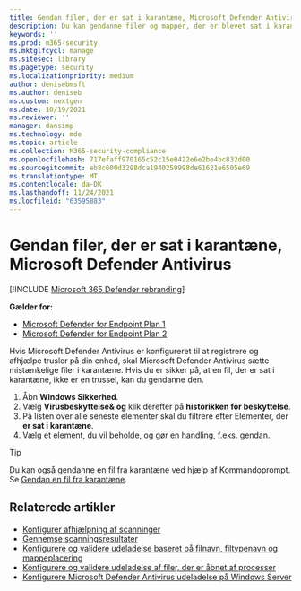 ```yaml
---
title: Gendan filer, der er sat i karantæne, Microsoft Defender Antivirus
description: Du kan gendanne filer og mapper, der er blevet sat i karantæne af Microsoft Defender Antivirus.
keywords: ''
ms.prod: m365-security
ms.mktglfcycl: manage
ms.sitesec: library
ms.pagetype: security
ms.localizationpriority: medium
author: denisebmsft
ms.author: deniseb
ms.custom: nextgen
ms.date: 10/19/2021
ms.reviewer: ''
manager: dansimp
ms.technology: mde
ms.topic: article
ms.collection: M365-security-compliance
ms.openlocfilehash: 717efaff970165c52c15e0422e6e2be4bc832d00
ms.sourcegitcommit: eb8c600d3298dca1940259998de61621e6505e69
ms.translationtype: MT
ms.contentlocale: da-DK
ms.lasthandoff: 11/24/2021
ms.locfileid: "63595883"
---
```

# <a name="restore-quarantined-files-in-microsoft-defender-antivirus"></a>Gendan filer, der er sat i karantæne, Microsoft Defender Antivirus

[!INCLUDE [Microsoft 365 Defender rebranding](../../includes/microsoft-defender.md)]


**Gælder for:**
- [Microsoft Defender for Endpoint Plan 1](https://go.microsoft.com/fwlink/p/?linkid=2154037)
- [Microsoft Defender for Endpoint Plan 2](https://go.microsoft.com/fwlink/p/?linkid=2154037)

Hvis Microsoft Defender Antivirus er konfigureret til at registrere og afhjælpe trusler på din enhed, skal Microsoft Defender Antivirus sætte mistænkelige filer i karantæne. Hvis du er sikker på, at en fil, der er sat i karantæne, ikke er en trussel, kan du gendanne den.

1. Åbn **Windows Sikkerhed**.
2. Vælg **Virusbeskyttelse& og** klik derefter på **historikken for beskyttelse**.
3. På listen over alle seneste elementer skal du filtrere efter Elementer, der **er sat i karantæne**.
4. Vælg et element, du vil beholde, og gør en handling, f.eks. gendan.

> [!TIP]
> Du kan også gendanne en fil fra karantæne ved hjælp af Kommandoprompt. Se [Gendan en fil fra karantæne](/windows/security/threat-protection/microsoft-defender-atp/respond-file-alerts#restore-file-from-quarantine). 

## <a name="related-articles"></a>Relaterede artikler

- [Konfigurer afhjælpning af scanninger](configure-remediation-microsoft-defender-antivirus.md)
- [Gennemse scanningsresultater](review-scan-results-microsoft-defender-antivirus.md)
- [Konfigurere og validere udeladelse baseret på filnavn, filtypenavn og mappeplacering](configure-extension-file-exclusions-microsoft-defender-antivirus.md)
- [Konfigurere og validere udeladelse af filer, der er åbnet af processer](configure-process-opened-file-exclusions-microsoft-defender-antivirus.md)
- [Konfigurere Microsoft Defender Antivirus udeladelse på Windows Server](configure-server-exclusions-microsoft-defender-antivirus.md)